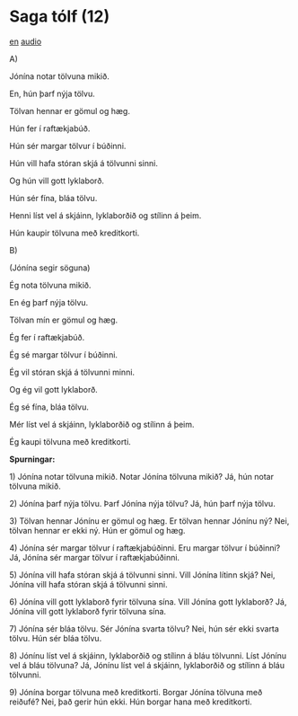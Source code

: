 # Saga tólf (12)

[en](../en/story_12.md)
[audio](../audio/story_12.mp3)

A\)

Jónína notar tölvuna mikið.

En, hún þarf nýja tölvu.

Tölvan hennar er gömul og hæg.

Hún fer í raftækjabúð.

Hún sér margar tölvur í búðinni.

Hún vill hafa stóran skjá á tölvunni sinni.

Og hún vill gott lyklaborð.

Hún sér fína, bláa tölvu.

Henni líst vel á skjáinn, lyklaborðið og stílinn á þeim.

Hún kaupir tölvuna með kreditkorti.

B\)

(Jónína segir söguna)

Ég nota tölvuna mikið.

En ég þarf nýja tölvu.

Tölvan mín er gömul og hæg.

Ég fer í raftækjabúð.

Ég sé margar tölvur í búðinni.

Ég vil stóran skjá á tölvunni minni.

Og ég vil gott lyklaborð.

Ég sé fína, bláa tölvu.

Mér líst vel á skjáinn, lyklaborðið og stílinn á þeim.

Ég kaupi tölvuna með kreditkorti.

**Spurningar:**

1\) Jónína notar tölvuna mikið. Notar Jónína tölvuna mikið? Já, hún
notar tölvuna mikið.

2\) Jónína þarf nýja tölvu. Þarf Jónína nýja tölvu? Já, hún þarf nýja
tölvu.

3\) Tölvan hennar Jónínu er gömul og hæg. Er tölvan hennar Jónínu ný?
Nei, tölvan hennar er ekki ný. Hún er gömul og hæg.

4\) Jónína sér margar tölvur í raftækjabúðinni. Eru margar tölvur í
búðinni? Já, Jónína sér margar tölvur í raftækjabúðinni.

5\) Jónína vill hafa stóran skjá á tölvunni sinni. Vill Jónína lítinn
skjá? Nei, Jónína vill hafa stóran skjá á tölvunni sinni.

6\) Jónína vill gott lyklaborð fyrir tölvuna sína. Vill Jónína gott
lyklaborð? Já, Jónína vill gott lyklaborð fyrir tölvuna sína.

7\) Jónína sér bláa tölvu. Sér Jónína svarta tölvu? Nei, hún sér ekki
svarta tölvu. Hún sér bláa tölvu.

8\) Jónínu líst vel á skjáinn, lyklaborðið og stílinn á bláu tölvunni.
Líst Jónínu vel á bláu tölvuna? Já, Jónínu líst vel á skjáinn,
lyklaborðið og stílinn á bláu tölvunni.

9\) Jónína borgar tölvuna með kreditkorti. Borgar Jónína tölvuna með
reiðufé? Nei, það gerir hún ekki. Hún borgar hana með kreditkorti.
